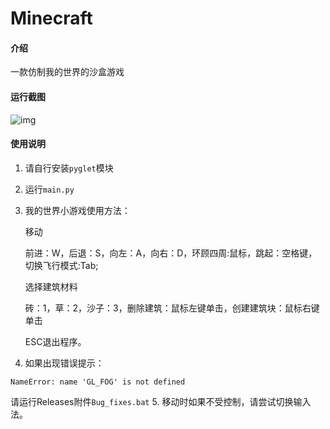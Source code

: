 # Minecraft

#### 介绍
一款仿制我的世界的沙盒游戏

#### 运行截图

![img](https://img.jbzj.com/file_images/article/202111/2021110909230214.jpg)

#### 使用说明
1.  请自行安装`pyglet`模块
2.  运行`main.py`
3.  我的世界小游戏使用方法：

    移动

    前进：W，后退：S，向左：A，向右：D，环顾四周:鼠标，跳起：空格键，切换飞行模式:Tab;

    选择建筑材料

    砖：1，草：2，沙子：3，删除建筑：鼠标左键单击，创建建筑块：鼠标右键单击

    ESC退出程序。
4.  如果出现错误提示：
   
 `NameError: name 'GL_FOG' is not defined`

请运行Releases附件`Bug_fixes.bat`
5.  移动时如果不受控制，请尝试切换输入法。


